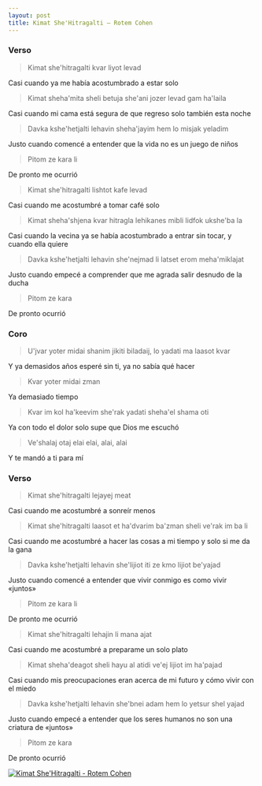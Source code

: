 ```yaml
---
layout: post
title: Kimat She'Hitragalti – Rotem Cohen
---
```



### Verso
>Kimat she'hitragalti kvar liyot levad

Casi cuando ya me había acostumbrado a estar solo

>Kimat sheha'mita sheli betuja she'ani jozer levad gam ha'laila

Casi cuando mi cama está segura de que regreso solo también esta noche 

<!--more-->
>Davka kshe'hetjalti lehavin sheha'jayim hem lo misjak yeladim

Justo cuando comencé a entender que la vida no es un juego de niños

>Pitom ze kara li

De pronto me ocurrió

>Kimat she'hitragalti lishtot kafe levad

Casi cuando me acostumbré a tomar café solo

>Kimat sheha'shjena kvar hitragla lehikanes mibli lidfok ukshe'ba la

Casi cuando la vecina ya se había acostumbrado a entrar sin tocar, y cuando ella quiere

>Davka kshe'hetjalti lehavin she'nejmad li latset erom meha'miklajat

Justo cuando empecé a comprender que me agrada salir desnudo de la ducha

>Pitom ze kara

De pronto ocurrió

### Coro
>U'jvar yoter midai shanim jikiti biladaij, lo yadati ma laasot kvar

Y ya demasidos años esperé sin ti, ya no sabía qué hacer 

>Kvar yoter midai zman

Ya demasiado tiempo

>Kvar im kol ha'keevim she'rak yadati sheha'el shama oti

Ya con todo el dolor solo supe que Dios me escuchó

>Ve'shalaj otaj elai elai, alai, alai

Y te mandó a ti para mí

### Verso
>Kimat she'hitragalti lejayej meat

Casi cuando me acostumbré a sonreír menos

>Kimat she'hitragalti laasot et ha'dvarim ba'zman sheli ve'rak im ba li

Casi cuando me acostumbré a hacer las cosas a mi tiempo y solo si me da la gana

>Davka kshe'hetjalti lehavin she'lijiot iti ze kmo lijiot be'yajad

Justo cuando comencé a entender que vivir conmigo es como vivir «juntos»

>Pitom ze kara li

De pronto me ocurrió

>Kimat she'hitragalti lehajin li mana ajat

Casi cuando me acostumbré a preparame un solo plato

>Kimat sheha'deagot sheli hayu al atidi ve'ej lijiot im ha'pajad

Casi cuando mis preocupaciones eran acerca de mi futuro y cómo vivir con el miedo

>Davka kshe'hetjalti lehavin she'bnei adam hem lo yetsur shel yajad

Justo cuando empecé a entender que los seres humanos no son una criatura de «juntos»

>Pitom ze kara

De pronto ocurrió

[![Kimat She'Hitragalti - Rotem Cohen](http://img.youtube.com/vi/QTG7UsGhtLg/0.jpg)](http://www.youtube.com/watch?v=QTG7UsGhtLg)
